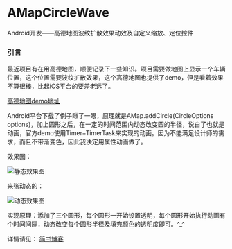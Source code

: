 # AMapCircleWave
Android开发——高德地图波纹扩散效果动效及自定义缩放、定位控件
### 引言
最近项目有在用高德地图，顺便记录下一些知识。项目需要做地图上显示一个车辆位置，这个位置需要波纹扩散效果，这个高德地图也提供了demo，但是看着效果不算很棒，比起iOS平台的要差老远了。

[高德地图demo地址](http://lbs.amap.com/dev/demo/location-circle#iOS)

Android平台下载了例子瞅了一眼，原理就是AMap.addCircle(CircleOptions options)，加上圆形之后，在一定的时间范围内动态改变圆的半径，说白了也就是动画，官方demo使用Timer+TimerTask来实现的动画。因为不能满足设计师的需求，而且不带渐变色，因此我决定用属性动画做了。

效果图： 

![静态效果图](http://upload-images.jianshu.io/upload_images/2018489-ff83bc583289b3a5.jpg?imageMogr2/auto-orient/strip%7CimageView2/2/w/1240)

来张动态的：

![动态效果图](http://upload-images.jianshu.io/upload_images/2018489-5073096c698a26d5.gif?imageMogr2/auto-orient/strip)

实现原理：添加了三个圆形，每个圆形一开始设置透明，每个圆形开始执行动画有个时间间隔，动态改变每个圆形半径及填充颜色的透明度即可。^_^

详情请见： [简书博客](http://www.jianshu.com/p/fbbee03c6968)  